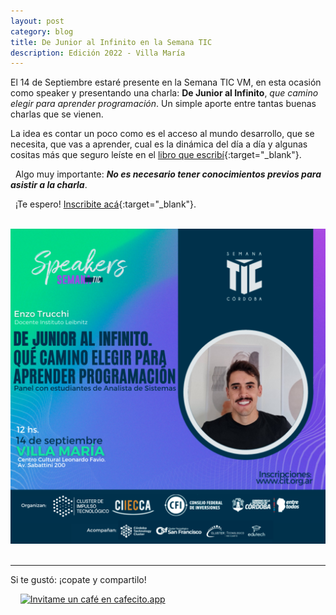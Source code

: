 ```yaml
---
layout: post
category: blog
title: De Junior al Infinito en la Semana TIC
description: Edición 2022 - Villa María
---
```


El 14 de Septiembre estaré presente en la Semana TIC VM, en esta ocasión como speaker y presentando una charla: **De Junior al Infinito**, *que camino elegir para aprender programación*. Un simple aporte entre tantas buenas charlas que se vienen.
&nbsp;
&nbsp;


La idea es contar un poco como es el acceso al mundo desarrollo, que se necesita, que vas a aprender, cual es la dinámica del día a día y algunas cositas más que seguro leíste en el [libro que escribí](https://dejunioralinfinito.com.ar){:target="_blank"}.

&nbsp;
Algo muy importante:
_**No es necesario tener conocimientos previos para asistir a la charla**_.



&nbsp;
¡Te espero!
[Inscribite acá](https://docs.google.com/forms/d/e/1FAIpQLScvxDSwZXPJTDKJPhbkmntXdljB2OS2tffA8KAGj3tsURgaBw/viewform){:target="_blank"}.


&nbsp;
<img  src="../images/semana-tic-vm.png"  alt="Semana TIC - Enzo Trucchi">
&nbsp;
&nbsp;



--------

Si te gustó: ¡copate y compartilo!

&nbsp;
&nbsp;
[![Invitame un café en cafecito.app](https://cdn.cafecito.app/imgs/buttons/button_6.svg)](https://cafecito.app/enzotrucchi)
